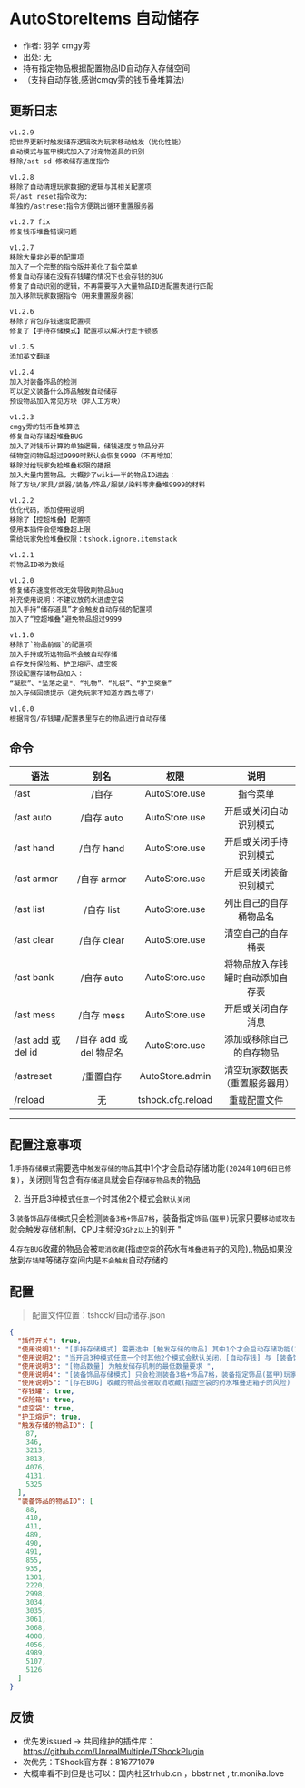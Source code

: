 # AutoStoreItems 自动储存
- 作者: 羽学 cmgy雱  
- 出处: 无  
- 持有指定物品根据配置物品ID自动存入存储空间  
- （支持自动存钱,感谢cmgy雱的钱币叠堆算法） 
  
## 更新日志  
```
v1.2.9
把世界更新时触发储存逻辑改为玩家移动触发（优化性能）
自动模式与盔甲模式加入了对宠物道具的识别
移除/ast sd 修改储存速度指令

v1.2.8
移除了自动清理玩家数据的逻辑与其相关配置项
将/ast reset指令改为:
单独的/astreset指令方便跳出循环重置服务器

v1.2.7 fix
修复钱币堆叠错误问题

v1.2.7
移除大量非必要的配置项
加入了一个完整的指令版并美化了指令菜单
修复自动存储在没有存钱罐的情况下也会存钱的BUG
修复了自动识别的逻辑，不再需要写入大量物品ID进配置表进行匹配
加入移除玩家数据指令（用来重置服务器）

v1.2.6
移除了背包存钱速度配置项
修复了【手持存储模式】配置项以解决行走卡顿感

v1.2.5
添加英文翻译

v1.2.4
加入对装备饰品的检测
可以定义装备什么饰品触发自动储存
预设物品加入常见方块（非人工方块）

v1.2.3 
cmgy雱的钱币叠堆算法
修复自动存储超堆叠BUG
加入了对钱币计算的单独逻辑，储钱速度与物品分开
储物空间物品超过9999时默认会恢复9999（不再增加）
移除对给玩家免检堆叠权限的播报
加入大量内置物品，大概抄了wiki一半的物品ID进去：
除了方块/家具/武器/装备/饰品/服装/染料等非叠堆9999的材料

v1.2.2
优化代码，添加使用说明
移除了【控超堆叠】配置项
使用本插件会使堆叠超上限
需给玩家免检堆叠权限：tshock.ignore.itemstack

v1.2.1
将物品ID改为数组

v1.2.0
修复储存速度修改无效导致刷物品bug
补充使用说明：不建议放药水进虚空袋
加入手持“储存道具”才会触发自动存储的配置项
加入了“控超堆叠”避免物品超过9999

v1.1.0  
移除了`物品前缀`的配置项  
加入手持或所选物品不会被自动存储  
自存支持保险箱、护卫熔炉、虚空袋  
预设配置存储物品加入：  
“凝胶”、"坠落之星"、“礼物”、“礼袋”、“护卫奖章”  
加入存储回馈提示（避免玩家不知道东西去哪了）  
  
v1.0.0  
根据背包/存钱罐/配置表里存在的物品进行自动存储  
```
  
## 命令

| 语法                             | 别名  |       权限       |                   说明                   |
| -------------------------------- | :---: | :--------------: | :--------------------------------------: |
| /ast  | /自存 |   AutoStore.use    |    指令菜单    |
| /ast auto | /自存 auto |   AutoStore.use    |    开启或关闭自动识别模式   |
| /ast hand | /自存 hand |   AutoStore.use    |    开启或关闭手持识别模式   |
| /ast armor | /自存 armor |   AutoStore.use    |    开启或关闭装备识别模式   |
| /ast list  | /自存 list |   AutoStore.use    |    列出自己的自存桶物品名    |
| /ast clear | /自存 clear |   AutoStore.use    |    清空自己的自存桶表   |
| /ast bank | /自存 auto |   AutoStore.use    |    将物品放入存钱罐时自动添加自存表   |
| /ast mess  | /自存 mess |   AutoStore.use    |    开启或关闭自存消息    |
| /ast add 或 del id  | /自存 add 或 del 物品名|   AutoStore.use    |    添加或移除自己的自存物品    |
| /astreset | /重置自存|   AutoStore.admin    |    清空玩家数据表（重置服务器用）    |
| /reload  | 无 |   tshock.cfg.reload    |    重载配置文件    |

---
配置注意事项
---
1.`手持存储模式`需要选中`触发存储的物品`其中1个才会启动存储功能`(2024年10月6日已修复)`，关闭则背包含有`存储道具`就会自存`储存物品表`的物品
    
2. 当开启3种模式`任意一个`时其他2个模式会`默认关闭`
    
3.`装备饰品存储模式`只会检测`装备3格+饰品7格`，装备指定`饰品(盔甲)`玩家只要`移动或攻击`就会触发存储机制，CPU主频没`3Ghz以上`的别开 "
    
4.`存在BUG`收藏的物品会被`取消收藏`(指`虚空袋`的药水有`堆叠进箱子`的风险),,物品如果没放到`存钱罐`等储存空间内是`不会触发`自动存储的
    
## 配置
> 配置文件位置：tshock/自动储存.json
```json
{
  "插件开关": true,
  "使用说明1": "[手持存储模式] 需要选中 [触发存储的物品] 其中1个才会启动存储功能(2024年10月6日已修复)，关闭则背包含有[存储道具]就会自存[储存物品表]的物品",
  "使用说明2": "当开启3种模式任意一个时其他2个模式会默认关闭，[自动存钱] 与 [装备饰品] 不受 [储物速度]影响",
  "使用说明3": "[物品数量] 为触发储存机制的最低数量要求 ",
  "使用说明4": "[装备饰品存储模式] 只会检测装备3格+饰品7格，装备指定饰品(盔甲)玩家只要移动或攻击就会触发存储机制，CPU主频没3Ghz以上的别开 ",
  "使用说明5": "[存在BUG] 收藏的物品会被取消收藏(指虚空袋的药水堆叠进箱子的风险) ,物品如果没放到【存钱罐】等储存空间内是不会触发自动存储的",
  "存钱罐": true,
  "保险箱": true,
  "虚空袋": true,
  "护卫熔炉": true,
  "触发存储的物品ID": [
    87,
    346,
    3213,
    3813,
    4076,
    4131,
    5325
  ],
  "装备饰品的物品ID": [
    88,
    410,
    411,
    489,
    490,
    491,
    855,
    935,
    1301,
    2220,
    2998,
    3034,
    3035,
    3061,
    3068,
    4008,
    4056,
    4989,
    5107,
    5126
  ]
}
```
## 反馈
- 优先发issued -> 共同维护的插件库：https://github.com/UnrealMultiple/TShockPlugin
- 次优先：TShock官方群：816771079
- 大概率看不到但是也可以：国内社区trhub.cn ，bbstr.net , tr.monika.love
